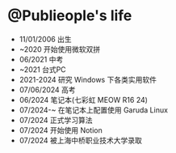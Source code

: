 @Publieople's life
===============

- 11/01/2006 出生
- ~2020 开始使用微软双拼
- 06/2021 中考
- ~2021 台式PC
- 2021-2024 研究 Windows 下各类实用软件
- 07/06/2024 高考
- 06/2024 笔记本(七彩虹 MEOW R16 24)
- 07/2024-~ 在笔记本上配置使用 Garuda Linux
- 07/2024 正式学习算法
- 07/2024 开始使用 Notion
- 07/2024 被上海中桥职业技术大学录取
